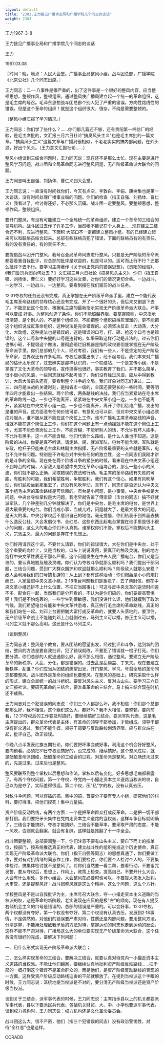```yaml
---
layout: default
title: "2303.王力接见广播事业局和广播学院几个同志的谈话"
weight: 2303
---
```


王力1967-3-8

王力接见广播事业局和广播学院几个同志的谈话

王力

1967.03.08

〖时间：晚，地点：人民大会堂。广播事业局整风小组，战斗团总部，广播学院《北京公社》几个同志出席。〗

王力同志：二·一八事件是很严重的，出了这件事是一个很好的整风内容，应当整顿思想，整顿作风，整顿组织。通过整风使广播局建立起一个统一的革命组织，这是毛主席的号召。毛泽东思想战斗团总部个别人犯了严重的错误，方向性路线性的错误。但是这个革命的组织！就是这个组织很大，很杂，不纯是需要整顿的。

（整风小组汇报了学习情况。）

王力同志：你们学了些什么？……你们那几篇还不够，还有贵阳第一棉纺厂的经验，是毛主席批的，文汇报三月六日社论"搞臭风头主义"也是毛主席批的一篇文章。"搞臭风头主义"这篇文章与广播局很相似，不老老实实的搞内部问题，在外头混，好出个风头。（王力念文汇报社论……）

整风小组谈到三结合问题时，王力同志说：现在还不是那么太忙。现在主要是进行整风学习问题，战斗团和全局革命同志进行整风问题，无产阶级革命派大联合的问题。

王力同志叫王自强、刘扬体、曹仁义到大会堂。

王力同志说：一直没有时间找你们，今天有点空，李敦白、李娟、康树集也是第一次谈话，没有时间处理广播事业局的问题。你们的检查（指王自强、刘扬体、曹仁义）我看过了，检讨得还好，不必那么沉痛。战斗团一定要整风。要整顿思想，整顿作风，整顿组织。

要开门整风，有没有可能建立一个全局统一的革命组织，建立一个革命的三结合的领导机构。战斗团过去作了许多工作，当然帐不能记在个人身上……现在建立三结合还不利，应进行整风。下面积 大部口不一定都建立整风小组。有的已经建立起来可以和联络员结合起来。总部有些联络员犯了错误，下面的联络员有的有责任，有的没有责任的，有的责任不大。

要提倡战斗团开门整风，我号召全局革命同志进行整风，只要是无产阶级的革命派都要着重自我批评，对总部的批评是欢迎的，也是可以的。适可而止行不行？还那么批评下去不行。要学习主席著作《关于纠正党内的错误思想》，《贵阳的经验》、《我们鲁迅兵团向何处去？》文汇报三月六日社论《搞臭风头主义》，你们（指王自强、刘扬体、曹仁义）要好好学习这些文章，对你们的情况更切合些。一边战斗，一边学习，一边战斗，一边整风。要看到摆在我们面前的战斗任务。

12·31夺权的任务还没有完成，真正掌握在无产阶级革命派手里，建立一个能代表毛主席革命路线的领导核心还没有完成，开了一个很好的头，但后来又倒退下去了。不能忘记这个任务，根据毛主席的最新指示实现无产阶级革命派大联合。坏事可以变成 好事。为整风创造了条件。你们不能超越界限，要掌握原则，中央指示很清楚，是个别人的，不是整个组织的，不能把整个组织搞得灰溜溜的，更不能把这个组织说成反革命组织，这种说法是完全错误的。必须坚决反击！大动荡，大分化，大改组，这种提法也是错误的，这是错误的口号，打、砸、抢这个口号也是错误的，这个口号和中央提的口号是违背的，如果采取这样行动是非法的。过去你们也搞小砸，不提倡这个做法，要彻底砸烂旧机器是指的政权要彻底掌握在无产阶级革命派手里。你们总部的几个人，经过考验，我们有一些人，不是坚定的无产阶级革命家，世界观还有许多毛病，夺权后暴露出来了，经不起考验，我们本来对广播局的估计太乐观了，过去确实是那样认识的，一个联络站，一个是宣传小组，不是掌握了文化大革命的领导权，宣传搞得也很好，事实教育了我们，并不那么简单，很小很小的风浪，一些同志就经不起考验了，你们没有经过风浪，应从中得到教训，大风大浪前头还有，要看到整个斗争的全局，我们好象对同志们讲过，二、三、四月是决战的关键时刻，是指省市一级的，全国还要更长的一些时间，要等明年四月才能看出一些结果。两个阶级，两条路线的决战，我们应当紧紧站在毛主席的革命路线一边，一步也不能离开，紧紧站在中央文革小组一边，一步也不能离开，紧紧站在中央文革小组一边，一步也不能离开，离开了你们给谁广播，发出的是谁的声音。这方面没有任何价钱可讲，有意见也可以讲，但对中央文革小组必须绝对服从，谁不服从就不能在这个岗位上工作，谁不广播毛主席革命路线的声音，谁就不能在这个岗位上工作，你们在这个问题上有一点动摇就不能在这个岗位上工作，尤其不能负责岗位上工作，不能含糊，不能听别人的话，不允许有坏人插手，不允许有黑手，这一点不能含糊，他们代表什么路线，是什么人谁也不知道。这是阶级的决战，你要是真不听话，请走路，闹，就派军队，电台不能含糊，军队就是专政，枪杆子只能由毛主席和林副主席指挥，无产阶级最重要的支柱就是军队，电台不允许有问题。特别是不许电台对中央有任何的独立性，这一点同志们我刚才讲的是斗争的全局。现在处在两个阶级斗争的紧张的时候，看来现在中央文革小组还不到垮台的时候，人家敌人是希望中央文化革命小组垮台的，那么一些小小的风波，你们就不那么正确，采取错误的做法和行动。毛主席的革命路线有失败的可能，有胜利的可能，我们希望胜利，争取胜利，我们有这个信心。如果有风吹草动，你们屁股坐到那里去了，还没有风吹草动，真有了，同志们是否还认为中央文革小组毛主席的革命路线是可信赖的。市台是小问题，是小事情，中央台争权是大问题，中央台夺权掌权是大问题，我老早就告诉了傅崇碧（市台的同志）搞不好就派军队，几个钟差别几分钟就解决了，你们是中央台，是毛主席的电台，是世界上最大最重要的电台。你们当成小事，当成儿戏，问题就大了，是最大最大的问题，是天大的事。中央台掌权后不意识自己的地位，毫无觉悟，你们热衰于到外面去搞什么造反公社，大会发倡仪书、全红总、这些东西比起电台掌握在谁手里是很小很小的问题，这么大的电台你们不认真抓，谁掌权你们不管。掌权后不能搞风头主义，宗派主义，最大的问题是存在于思想上。

你们好用请罪这个词，不要什么请罪，你们的错误很大，大在你们是中央台，处于这个重要的岗位上，又是当权的，口头上说说没用，要真正的触及灵魂，别的地方炮打中央文革性质还不那么严重，这个问题发生在中央人民广播电台，你们又是当权的，要认真地触及触及灵魂。你们认为夺权斗争就那么顺利吗？我们提出干部问题，三结合问题，受到广大群众拥护和欢迎就那么顺利吗？阶级敌人就那么安稳？敌人会利用我们的口号搞复辟的！从上到下都有这种活动！你们炮轰是小小的炮打而已，人家最恨中央文革小组。2·18电台问题我们是重视了，去了两封信。但在中央文革小组还排不上什么位置，不把它当回事儿！可这与反中央文革的逆流时间差不多，配合在一起，当然我们是分开看的，不认为是你们搞的，你们要提高警惕啊！我们是不怕炮轰的，一些学生到很敏感，我们没讲什么话，他们就摸到了政治气候。我们希望电台有能和中央文革共患难，真正执行毛主席的革命路线，真正的和我们站在一起。刘邓上台要把蒯大富打成反革命的，就要人头落地的，要顶住，无产阶级革命战士不能随刘邓上台就倒过去，马列主义可以播，修正主义可以播，马列主义就不那么高明。这还是什么马列主义。

（谈到整风）

王力同志说：整风是个教育，要从团结的愿望出发，经过批评和斗争，达到新的团结，整风的方法是要自我批评，犯了错误就改，不要犯了错误就一棍子打死。你们要分清，你们总部的人就通通那么好，我不那么相信，通过整风，要建立无产阶级革命的新秩序。大乱、分化，都是错误的。过去乱是乱梅益、丁来夫。现在要建立新秩序，乱谁？你们应当从团结的愿望出发，开门整风、学习。号召全局的革命同志都要整风。战斗团外是革命的组织也要整风。在整风的基础上，研究采取什么样的形式，建立全局统一的战斗组织。要反对风头主义、反对占山头。要学习三六日文汇报社论。要研究革命的三结合，要准备革命的三结合。马上搞三结合现在时机还不成熟。

王力同志对三个犯错误的同志说：你们三个人都那么坏，我不相信！你们那个总部都那么好，我不相信。这个组织这么大，都好吗？我不大相信，要整顿，要向前看，12·31夺权后的工作要及时搞好，要继续搞好三结合。要派军队代表，这是毛主席提出的，群众革命代表是主体，有革命的领导干部参加，才能组成。领导干部没有群众通过，我们不能作媒。领导干部要与反动路线划清界限，应与群众站在一起，批评自己，改正错误。

今晚八点半发表红旗五期社论。你们要把坏事变成好事，利用这个机会好好整风，要向前看。必须把31日夺权没搞好的，没完成的，继续搞好。这个整风过程，就是酝酿革命派团结，酝酿革命的三结合的过程。对革命派是整风，对立场还未过来的，先是过来，过来后也是整风。

整风要联系到整个掌权以后思想和作法，掌权以后有变化，好多思想毛病都暴露了。有两个夺权问题，第一个夺权，夺党内一小撮走资本主义道路当权派的权，自己以为是夺了，实际差得很远。第二个权，压"私"字的权，没有认真去压。

对敌斗争问题，可以穿插的搞，集中的搞，首要分子要有专人小组，研究他们的材料，要打得准，把他们捏死！集中力量搞。

资产阶级反动路线，有两个方面：一个是把革命群众打成反革命，二是把一切干部都打倒。我们要把矛头集中在党内走资本主义道路的当权派，这样斗争目标就明确了，三结合才能搞好，夺权才能搞好。三结合不能草率，要采取严肃的态度，不能一风吹，否则就会翻案，就会有复辟，这样就是推翻了十一中全会。

战斗团要整顿，总部要调整一下，你们注意不要有山头主义，要自下而上的按单位，按部门，按系统推选真正的代表，建立战斗性的组织完成这个历史使命，真正实现无产阶级革命派大联合。你们（指王自强等同志）的思想真通了，你们要做工作，要对有对抗情绪的同志作工作，你们要检讨，你们要个人检讨个人的，不要集体检讨，搞集体检讨就不是整风了。对你们当然要一看二帮，要看行动，不要诅咒发誓，要从夺权后，思想上，作风上，政策上检查。提高自己。不要开什么大会，大会有什么用处，多开小组会，大会整风在必要时也可以，不要提大揭发大批判，大审查，还是提整风好！战斗团整风就是这么个精神，这么个问题，这么个方针。

学校整风是不是以自我批评为主，主席号召大联合，夺一小撮走资本主义道路的当权派的权，这是革命的新阶段，老实说现在应反的是极"左"的倾向，现在有人提反右倾机会主义的口号是错误的，总部的错误是严重的。可以变好事，12·31夺权，两个权都没有夺好，第一个权没有夺好，第二个权没有认真去压。发展到2·18事情，不是偶然的，对他们的错误要严肃对待，性质还是内部问题，要用整风方法，分清是非，不能用处理敌我矛盾的方法对待，掌握运动的同志也走到运动的反面，这样不能不严肃对待，广播局这么大的单位要实现无产阶级革命派大联合，这个任务没有很好的完成，要解决下列问题：

一、用什么形式实现无产阶级革命派大联合；

二、怎么样实现革命的三结合。要解决三结合，就要认真对待党内一小撮走资本主义道路的当权派。不能让他们翻案，要继续认真地批判资产阶级反动路线……把干部的一概打倒这个错误不是革命群众的，而是他们，是资产阶级反动路线的表现的一方面，这样受资产阶级反动路线迫害的干部就解放了。在提到当权派这个字眼的时候，王力同志说：笼统地提当权派是不对的，要分清无产阶级当权派还是资产阶级当权派。

谈到关于三结合，派军事代表的时候，王力同志说：主席指示县以上的机关都要派军事代表，县以下要派民兵代表，包括机关财贸、大、中、小学也要派军事代表。谈到权力机构时，王力同志说：权力机构还是文化革命委员会。

战斗团这么大，很不严密，他们（指三个犯错误的同志）没有政治警惕性，对待“全红总”也是这样。

CCRADB

